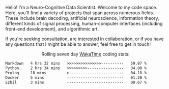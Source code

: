 Hello! I'm a Neuro-Cognitive Data Scientist. Welcome to my code space. Here, you'll find a variety of projects that span across numerous fields. These include brain decoding, artificial neuroscience, information theory, different kinds of signal processing, human-computer interfaces (including front-end development), and algorithmic art. 

If you're seeking consultation, are interested in collaboration, or if you have any questions that I might be able to answer, feel free to get in touch!

<p align="center">Rolling seven day <a href='https://wakatime.com/'> WakaTime</a> coding stats:</p>
<!--START_SECTION:waka-->

```txt
Markdown   4 hrs 32 mins   >>>>>>>>>>>>>>>----------   59.87 %
Python     2 hrs 34 mins   >>>>>>>>>----------------   34.00 %
Prolog     18 mins         >------------------------   04.18 %
Docker     5 mins          -------------------------   01.20 %
Ezhil      3 mins          -------------------------   00.67 %
```

<!--END_SECTION:waka-->
